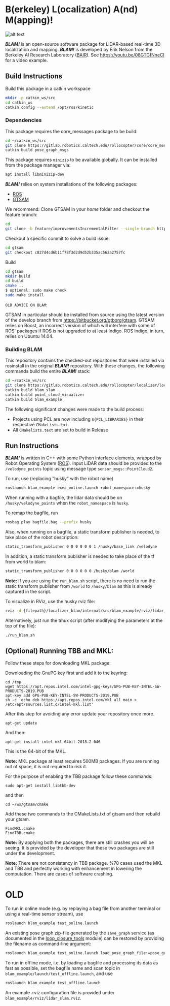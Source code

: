 # B(erkeley) L(ocalization) A(nd) M(apping)!

![alt text](https://github.com/erik-nelson/blam/raw/master/blam_mosaic.png)

***BLAM!*** is an open-source software package for LiDAR-based real-time 3D localization and mapping. ***BLAM!*** is developed by Erik Nelson from the Berkeley AI Research Laboratory ([BAIR](http://bair.berkeley.edu)). See https://youtu.be/08GTGfNneCI for a video example.

## Build Instructions
Build this package in a catkin workspace 
```bash
mkdir -p catkin_ws/src
cd catkin_ws
catkin config --extend /opt/ros/kinetic
```

### Dependencies
This package requires the core_messages package to be build:
```bash
cd ~/catkin_ws/src
git clone https://gitlab.robotics.caltech.edu/rollocopter/core/core_messages.git
catkin build pose_graph_msgs
```

This package requires `minizip` to be available globally. It can be installed from the package manager via:
```bash
apt install libminizip-dev
```

***BLAM!*** relies on system installations of the following packages:

* [ROS](http://wiki.ros.org/ROS/Installation)
* [GTSAM](https://collab.cc.gatech.edu/borg/gtsam)

We recommend:
Clone GTSAM in your *home* folder and checkout the feature branch:   
```bash
cd
git clone -b feature/improvementsIncrementalFilter --single-branch https://bitbucket.org/gtborg/gtsam
```
Checkout a specific commit to solve a build issue:
```bash
cd gtsam
git checkout c827d4cd6b11f78f3d2d9d52b335ac562a2757fc
```
Build
```bash
cd gtsam 
mkdir build
cd build
cmake ..
$ optional: sudo make check
sudo make install
```

`OLD ADVICE ON BLAM`:

GTSAM in particular should be installed from source using the latest version of the develop branch from https://bitbucket.org/gtborg/gtsam. GTSAM relies on Boost, an incorrect version of which will interfere with some of ROS' packages if ROS is not upgraded to at least Indigo. ROS Indigo, in turn, relies on Ubuntu 14.04.


### Building BLAM
This repository contains the checked-out repositories that were installed via rosinstall in the original ***BLAM!*** repository.
With these changes, the following commands build the entire ***BLAM!*** stack:
```bash
cd ~/catkin_ws/src
git clone https://gitlab.robotics.caltech.edu/rollocopter/localizer/localizer_blam.git
catkin build blam_slam
catkin build point_cloud_visualizer
catkin build blam_example
```

The following significant changes were made to the build process:
* Projects using PCL are now including `${PCL_LIBRARIES}` in their respective `CMakeLists.txt`.
* All `CMakelists.text` are set to build in Release



## Run Instructions
***BLAM!*** is written in C++ with some Python interface elements, wrapped by
Robot Operating System ([ROS](http://ros.org)). Input LiDAR data should be
provided to the `/velodyne_points` topic using message type `sensor_msgs::PointCloud2`.

To run, use (replacing "husky" with the robot name)

```bash
roslaunch blam_example exec_online.launch robot_namespace:=husky
```

When running with a bagfile, the lidar data should be on `/husky/velodyne_points` when the `robot_namespace` is `husky`.

To remap the bagfile, run

```bash
rosbag play bagfile.bag --prefix husky
```

Also, when running on a bagfile, a static transform publisher is needed, to take place of the robot description:

```bash
static_transform_publisher 0 0 0 0 0 0 1 /husky/base_link /velodyne
```

In addition, a static transform publisher is needed to take place of the tf from world to blam:

```bash
static_transform_publisher 0 0 0 0 0 0 /husky/blam /world
```
**Note:** 
If you are using the ``run_blam.sh`` script, there is no need to run the static transform publisher from `/world` to `/husky/blam` as this is already captured in the script.

To visualize in RViz, use the husky rviz file:
```bash
rviz -d {filepath}/localizer_blam/internal/src/blam_example/rviz/lidar_slam_husky.rviz
```

Alternatively, just run the tmux script (after modifying the parameters at the top of the file):
```bash
./run_blam.sh
```

## (Optional) Running TBB and MKL:
Follow these steps for downloading MKL package:

Downloading the GnuPG key first and add it to the keyring:
```
cd /tmp
wget https://apt.repos.intel.com/intel-gpg-keys/GPG-PUB-KEY-INTEL-SW-PRODUCTS-2019.PUB
apt-key add GPG-PUB-KEY-INTEL-SW-PRODUCTS-2019.PUB
sh -c 'echo deb https://apt.repos.intel.com/mkl all main > /etc/apt/sources.list.d/intel-mkl.list'
```

After this step for avoiding any error update your repository once more.
```
apt-get update
```

And then:
```
apt-get install intel-mkl-64bit-2018.2-046
```
This is the 64-bit of the MKL.

**Note:**
MKL package at least requires 500MB packages. If you are running out of space, it is not required to risk it.



For the purpose of enabling the TBB package follow these commands:
```
sudo apt-get install libtbb-dev
```

and then

```
cd ~/ws/gtsam/cmake
```

Add these two commands to the CMakeLists.txt of gtsam and then rebuild your gtsam.
```
FindMKL.cmake
FindTBB.cmake 
```

**Note:** By applying both the packages, there are still crashes you will be seeing. It is provided by the developer that these two packages are still under the development.

**Note:** There are not consistancy in TBB package. %70 cases used the MKL and TBB and perfectly working with enhancement in lowering the computation. There are cases of software crashing.


# OLD
To run in online mode (e.g. by replaying a bag file from another terminal or
using a real-time sensor stream), use

```bash
roslaunch blam_example test_online.launch
```

An existing pose graph zip-file generated by the `save_graph` service (as documented in the [loop_closure_tools](https://gitlab.robotics.caltech.edu/rollocopter/localizer/localizer_blam/tree/feature/save_graph/internal/src/loop_closure_tools) module) can be restored by providing the filename as command-line argument:

```bash
roslaunch blam_example test_online.launch load_pose_graph_file:=pose_graph.zip
```

To run in offline mode, i.e. by loading a bagfile and processing its data as
fast as possible, set the bagfile name and scan topic in
`blam_example/launch/test_offline.launch`, and use

```bash
roslaunch blam_example test_offline.launch
```

An example .rviz configuration file is provided under
`blam_example/rviz/lidar_slam.rviz`.
